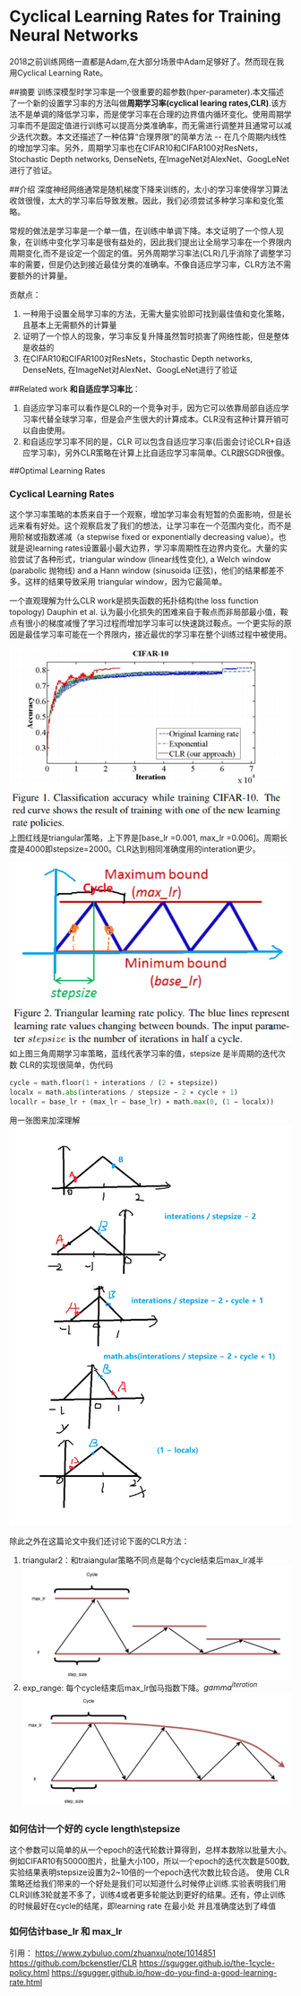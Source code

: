 # Cyclical Learning Rates for Training Neural Networks

2018之前训练网络一直都是Adam,在大部分场景中Adam足够好了。然而现在我用Cyclical Learning Rate。


##摘要
训练深模型时学习率是一个很重要的超参数(hper-parameter).本文描述了一个新的设置学习率的方法叫做**周期学习率(cyclical learing rates,CLR)**.该方法不是单调的降低学习率，而是使学习率在合理的边界值内循环变化。使用周期学习率而不是固定值进行训练可以提高分类准确率，而无需进行调整并且通常可以减少迭代次数。本文还描述了一种估算“合理界限”的简单方法 -- 在几个周期内线性的增加学习率。另外，周期学习率也在CIFAR10和CIFAR100对ResNets，Stochastic Depth networks,  DenseNets, 在ImageNet对AlexNet、GoogLeNet进行了验证。

##介绍
深度神经网络通常是随机梯度下降来训练的，太小的学习率使得学习算法收敛很慢，太大的学习率后导致发散。因此，我们必须尝试多种学习率和变化策略。

常规的做法是学习率是一个单一值，在训练中单调下降。本文证明了一个惊人现象，在训练中变化学习率是很有益处的，因此我们提出让全局学习率在一个界限内周期变化,而不是设定一个固定的值。另外周期学习率法(CLR)几乎消除了调整学习率的需要，但是仍达到接近最佳分类的准确率。不像自适应学习率，CLR方法不需要额外的计算量。

贡献点：
1. 一种用于设置全局学习率的方法，无需大量实验即可找到最佳值和变化策略，且基本上无需额外的计算量
2. 证明了一个惊人的现象，学习率反复升降虽然暂时损害了网络性能，但是整体是收益的
3. 在CIFAR10和CIFAR100对ResNets，Stochastic Depth networks,  DenseNets, 在ImageNet对AlexNet、GoogLeNet进行了验证

##Related work
**和自适应学习率比**：
1. 自适应学习率可以看作是CLR的一个竞争对手，因为它可以依靠局部自适应学习率代替全球学习率，但是会产生很大的计算成本。CLR没有这种计算开销可以自由使用。
2. 和自适应学习率不同的是，CLR 可以包含自适应学习率(后面会讨论CLR+自适应学习率)，另外CLR策略在计算上比自适应学习率简单。CLR跟SGDR很像。

##Optimal Learning Rates
### Cyclical Learning Rates
这个学习率策略的本质来自于一个观察，增加学习率会有短暂的负面影响，但是长远来看有好处。这个观察启发了我们的想法，让学习率在一个范围内变化，而不是用阶梯或指数递减（a stepwise fixed or exponentially decreasing value）。也就是说learning rates设置最小最大边界，学习率周期性在边界内变化。大量的实验尝试了各种形式，triangular window (linear线性变化), a Welch window (parabolic 抛物线) and a Hann window (sinusoida l正弦)，他们的结果都差不多。这样的结果导致采用 triangular window，因为它最简单。


一个直观理解为什么CLR work是损失函数的拓扑结构(the loss function topology)
Dauphin et al. 认为最小化损失的困难来自于鞍点而非局部最小值，鞍点有很小的梯度减慢了学习过程而增加学习率可以快速跳过鞍点。一个更实际的原因是最佳学习率可能在一个界限内，接近最优的学习率在整个训练过程中被使用。

![](imgs/clr2.png)
上图红线是triangular策略，上下界是[base_lr =0.001, max_lr =0.006]。周期长度是4000即stepsize=2000。CLR达到相同准确度用的interation更少。

![](imgs/CLR1.png)
如上图三角周期学习率策略，蓝线代表学习率的值，stepsize 是半周期的迭代次数
CLR的实现很简单，伪代码
```python
cycle = math.floor(1 + interations / (2 ∗ stepsize)) 
localx = math.abs(interations / stepsize − 2 ∗ cycle + 1) 
locallr = base_lr + (max_lr − base_lr) ∗ math.max(0, (1 − localx))
```
用一张图来加深理解
![](imgs/clr3.png)

除此之外在这篇论文中我们还讨论下面的CLR方法：
1. triangular2：和traiangular策略不同点是每个cycle结束后max_lr减半
![](imgs/clr4.png)
1. exp_range: 每个cycle结束后max_lr伽马指数下降。$gamma^{iteration}$
![](imgs/clr5.png)

### 如何估计一个好的 cycle length\stepsize
这个参数可以简单的从一个epoch的迭代轮数计算得到，总样本数除以批量大小。例如CIFAR10有50000图片，批量大小100，所以一个epoch的迭代次数是500数,实验结果表明stepsize设置为2~10倍的一个epoch迭代次数比较合适。
使用 CLR 策略还给我们带来的一个好处是我们可以知道什么时候停止训练.实验表明我们用CLR训练3轮就差不多了，训练4或者更多轮能达到更好的结果。还有，停止训练的时候最好在cycle的结尾，即learning rate 在最小处 并且准确度达到了峰值

### 如何估计base_lr 和 max_lr






引用：
https://www.zybuluo.com/zhuanxu/note/1014851
https://github.com/bckenstler/CLR
https://sgugger.github.io/the-1cycle-policy.html
https://sgugger.github.io/how-do-you-find-a-good-learning-rate.html